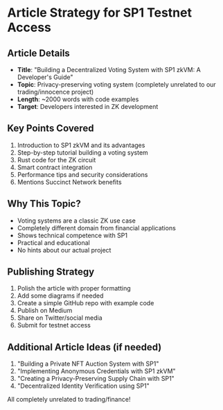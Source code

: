 # Article Strategy for SP1 Testnet Access

## Article Details
- **Title**: "Building a Decentralized Voting System with SP1 zkVM: A Developer's Guide"
- **Topic**: Privacy-preserving voting system (completely unrelated to our trading/innocence project)
- **Length**: ~2000 words with code examples
- **Target**: Developers interested in ZK development

## Key Points Covered
1. Introduction to SP1 zkVM and its advantages
2. Step-by-step tutorial building a voting system
3. Rust code for the ZK circuit
4. Smart contract integration
5. Performance tips and security considerations
6. Mentions Succinct Network benefits

## Why This Topic?
- Voting systems are a classic ZK use case
- Completely different domain from financial applications
- Shows technical competence with SP1
- Practical and educational
- No hints about our actual project

## Publishing Strategy
1. Polish the article with proper formatting
2. Add some diagrams if needed
3. Create a simple GitHub repo with example code
4. Publish on Medium
5. Share on Twitter/social media
6. Submit for testnet access

## Additional Article Ideas (if needed)
1. "Building a Private NFT Auction System with SP1"
2. "Implementing Anonymous Credentials with SP1 zkVM"
3. "Creating a Privacy-Preserving Supply Chain with SP1"
4. "Decentralized Identity Verification using SP1"

All completely unrelated to trading/finance!